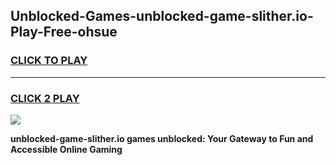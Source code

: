 
## Unblocked-Games-unblocked-game-slither.io-Play-Free-ohsue
<h3>
<a href="https://premium76.site?title=unblocked-game-slither.io&ref=12A">CLICK TO PLAY</a></h3>
<hr>

<h3>
<a href="https://premium76.site?title=unblocked-game-slither.io&ref=12A">CLICK 2 PLAY</a>
  
</h3>

<a href="https://premium76.site?title=unblocked-game-slither.io&ref=12A"><img src="https://clearcache.store/games.png"></a>


**unblocked-game-slither.io games unblocked: Your Gateway to Fun and Accessible Online Gaming**
